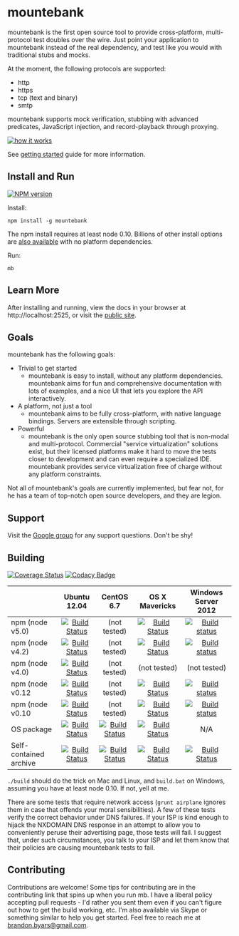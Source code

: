 mountebank
==========

mountebank is the first open source tool to provide cross-platform, multi-protocol test doubles over the wire.
Just point your application to mountebank instead of the real dependency,
and test like you would with traditional stubs and mocks.

At the moment, the following protocols are supported:
* http
* https
* tcp (text and binary)
* smtp

mountebank supports mock verification, stubbing with advanced predicates, JavaScript injection,
and record-playback through proxying.

[![how it works](https://github.com/bbyars/mountebank/blob/master/src/public/images/overview.gif?raw=true)](https://github.com/bbyars/mountebank/blob/master/src/public/images/overview.gif?raw=true)

See [getting started](http://www.mbtest.org/docs/gettingStarted) guide for more information.

## Install and Run

[![NPM version](https://badge.fury.io/js/mountebank.png)](http://badge.fury.io/js/mountebank)

Install:

    npm install -g mountebank

The npm install requires at least node 0.10.  Billions of other install options are
[also available](http://www.mbtest.org/docs/install) with no platform dependencies.

Run:

    mb

## Learn More

After installing and running, view the docs in your browser at http://localhost:2525, or visit the
[public site](http://www.mbtest.org/).

## Goals

mountebank has the following goals:

* Trivial to get started
    * mountebank is easy to install, without any platform dependencies.  mountebank aims for fun and comprehensive
     documentation with lots of examples, and a nice UI that lets you explore the API interactively.
* A platform, not just a tool
    * mountebank aims to be fully cross-platform, with native language bindings.  Servers are extensible through scripting.
* Powerful
    * mountebank is the only open source stubbing tool that is non-modal and multi-protocol.  Commercial
    "service virtualization" solutions exist, but their licensed platforms make it hard to move the tests
    closer to development and can even require a specialized IDE.  mountebank provides service virtualization free
    of charge without any platform constraints.

Not all of mountebank's goals are currently implemented, but fear not, for he has a team of top-notch open
source developers, and they are legion.

## Support

Visit the [Google group](https://groups.google.com/forum/#!forum/mountebank-discuss)
for any support questions.  Don't be shy!

## Building

[![Coverage Status](https://coveralls.io/repos/bbyars/mountebank/badge.png?branch=master)](https://coveralls.io/r/bbyars/mountebank?branch=master)
[![Codacy Badge](https://www.codacy.com/project/badge/c030a6aebe274e21b4ce11a74e01fa12)](https://www.codacy.com/public/brandonbyars/mountebank)

|                       |Ubuntu 12.04 |CentOS 6.7 |OS X Mavericks |Windows Server 2012 |
|-----------------------|:-----------:|:---------:|:-------------:|:------------------:|
|npm (node v5.0)        | [![Build Status](https://travis-ci.org/bbyars/mountebank.png)](https://travis-ci.org/bbyars/mountebank) | (not tested) | [![Build Status](https://travis-ci.org/bbyars/mountebank.png)](https://travis-ci.org/bbyars/mountebank) | [![Build status](https://ci.appveyor.com/api/projects/status/acfhg44px95s4pk5?svg=true)](https://ci.appveyor.com/project/bbyars/mountebank) |
|npm (node v4.2)        | [![Build Status](https://travis-ci.org/bbyars/mountebank.png)](https://travis-ci.org/bbyars/mountebank) | (not tested) | [![Build Status](https://travis-ci.org/bbyars/mountebank.png)](https://travis-ci.org/bbyars/mountebank) | [![Build status](https://ci.appveyor.com/api/projects/status/acfhg44px95s4pk5?svg=true)](https://ci.appveyor.com/project/bbyars/mountebank) |
|npm (node v4.0)        | [![Build Status](https://travis-ci.org/bbyars/mountebank.png)](https://travis-ci.org/bbyars/mountebank) | (not tested) | (not tested) | (not tested) |
|npm (node v0.12        | [![Build Status](https://travis-ci.org/bbyars/mountebank.png)](https://travis-ci.org/bbyars/mountebank) | (not tested) | [![Build Status](https://travis-ci.org/bbyars/mountebank.png)](https://travis-ci.org/bbyars/mountebank) | [![Build status](https://ci.appveyor.com/api/projects/status/acfhg44px95s4pk5?svg=true)](https://ci.appveyor.com/project/bbyars/mountebank) |
|npm (node v0.10        | [![Build Status](https://travis-ci.org/bbyars/mountebank.png)](https://travis-ci.org/bbyars/mountebank) | (not tested) | [![Build Status](https://travis-ci.org/bbyars/mountebank.png)](https://travis-ci.org/bbyars/mountebank) | [![Build status](https://ci.appveyor.com/api/projects/status/acfhg44px95s4pk5?svg=true)](https://ci.appveyor.com/project/bbyars/mountebank) |
|OS package             | [![Build Status](https://travis-ci.org/bbyars/mountebank.png)](https://travis-ci.org/bbyars/mountebank) | [![Build Status](https://travis-ci.org/bbyars/mountebank.png)](https://travis-ci.org/bbyars/mountebank) | [![Build Status](https://travis-ci.org/bbyars/mountebank.png)](https://travis-ci.org/bbyars/mountebank) | N/A |
|Self-contained archive | [![Build Status](https://travis-ci.org/bbyars/mountebank.png)](https://travis-ci.org/bbyars/mountebank) | [![Build Status](https://travis-ci.org/bbyars/mountebank.png)](https://travis-ci.org/bbyars/mountebank) | [![Build Status](https://travis-ci.org/bbyars/mountebank.png)](https://travis-ci.org/bbyars/mountebank) | [![Build Status](https://travis-ci.org/bbyars/mountebank.png)](https://travis-ci.org/bbyars/mountebank) |

`./build` should do the trick on Mac and Linux, and `build.bat` on Windows, assuming you have at least node 0.10.
If not, yell at me.

There are some tests that require network access (`grunt airplane` ignores them in case that offends your
moral sensibilities).  A few of these tests verify the correct behavior under DNS failures.  If your ISP
is kind enough to hijack the NXDOMAIN DNS response in an attempt to allow you to conveniently peruse their
advertising page, those tests will fail.  I suggest that, under such circumstances, you talk to your ISP
and let them know that their policies are causing mountebank tests to fail.

## Contributing

Contributions are welcome!
Some tips for contributing are in the contributing link that spins up when you run mb.
I have a liberal policy accepting pull requests - I'd rather you sent them even if you can't figure out
how to get the build working, etc.  I'm also available via Skype or something similar to help you get started.
Feel free to reach me at brandon.byars@gmail.com.
